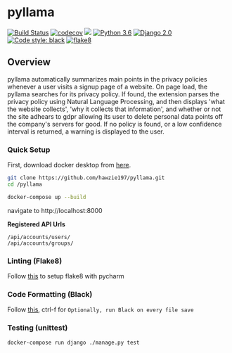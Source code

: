 # pyllama
[![Build Status](https://travis-ci.com/hawzie197/pyllama.svg?branch=master)](https://travis-ci.com/hawzie197/pyllama)
[![codecov](https://codecov.io/gh/hawzie197/pyllama/branch/master/graph/badge.svg)](https://codecov.io/gh/hawzie197/pyllama)
<a href="https://codeclimate.com/github/hawzie197/pyllama/maintainability"><img src="https://api.codeclimate.com/v1/badges/a99a88d28ad37a79dbf6/maintainability" /></a>
[![Python 3.6](https://img.shields.io/badge/python-3.7-blue.svg)](https://www.python.org/downloads/release/python-370/)
[![Django 2.0](https://img.shields.io/badge/Django-2.0-blue.svg)](https://docs.djangoproject.com/en/2.1/releases/2.0/)
<a href="https://github.com/psf/black"><img alt="Code style: black" src="https://img.shields.io/badge/code%20style-black-000000.svg"></a>
[![flake8](https://img.shields.io/badge/linter-flake8-lightgrey)](https://img.shields.io/badge/linter-flake8-lightgrey)

## Overview
pyllama automatically summarizes main points in the privacy policies whenever a user visits a signup page of a website. On page load, the pyllama searches for its privacy policy. If found, the extension parses the privacy policy using Natural Language Processing, and then displays 'what the website collects', 'why it collects that information', and whether or not the site adhears to gdpr allowing its user to delete personal data points off the company's servers for good.
If no policy is found, or a low confidence interval is returned, a warning is displayed to the user.


### Quick Setup

First, download docker desktop from [here](https://www.docker.com/products/docker-desktop).
```bash
git clone https://github.com/hawzie197/pyllama.git
cd /pyllama

docker-compose up --build
```
navigate to http://localhost:8000

**Registered API Urls**
```text
/api/accounts/users/
/api/accounts/groups/
```

### Linting (Flake8)
Follow [this](https://gist.github.com/tossmilestone/23139d870841a3d5cba2aea28da1a895) to setup flake8 with pycharm


### Code Formatting (Black)
Follow [this](https://github.com/psf/black), ctrl-f for `Optionally, run Black on every file save`

### Testing (unittest)
```bash
docker-compose run django ./manage.py test
```